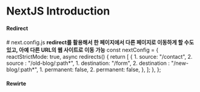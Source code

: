 # NextJS Introduction

<h4>Redirect</h4>
<p>
# next.config.js
<b>redirect를 활용해서 한 페이지에서 다른 페이지로 이동하게 할 수도 있고, 아예 다른 URL의 웹 사이트로 이동 가능</b>
const nextConfig = {
  reactStrictMode: true,
  async redirects() {
    return [
      {
        1. source: "/contact",    2. source : "/old-blog/:path*",
        1. destination: "/form",  2. destination : "/new-blog/:path*",
        1. permanent: false,      2. permanent: false,
      },
    ];
  },
};
</p>

<h4>Rewirte</h4>
